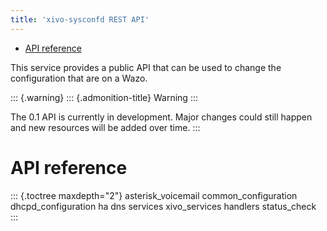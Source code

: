 ```yaml
---
title: 'xivo-sysconfd REST API'
---
```


-   [API reference](#api-reference)

This service provides a public API that can be used to change the
configuration that are on a Wazo.

::: {.warning}
::: {.admonition-title}
Warning
:::

The 0.1 API is currently in development. Major changes could still
happen and new resources will be added over time.
:::

API reference
=============

::: {.toctree maxdepth="2"}
asterisk\_voicemail common\_configuration dhcpd\_configuration ha dns
services xivo\_services handlers status\_check
:::
